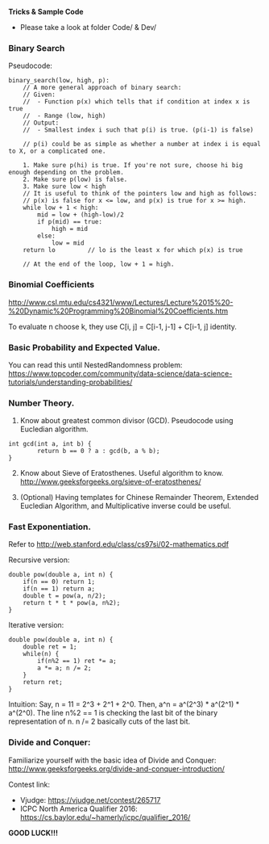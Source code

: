 **Tricks & Sample Code**
- Please take a look at folder Code/ & Dev/

 ### Binary Search
 
 Pseudocode:
 ```
 binary_search(low, high, p):
     // A more general approach of binary search:
     // Given: 
     //  - Function p(x) which tells that if condition at index x is true
     //  - Range (low, high)
     // Output:
     //  - Smallest index i such that p(i) is true. (p(i-1) is false)
 
     // p(i) could be as simple as whether a number at index i is equal to X, or a complicated one.
 
     1. Make sure p(hi) is true. If you're not sure, choose hi big enough depending on the problem.
     2. Make sure p(low) is false.
     3. Make sure low < high
     // It is useful to think of the pointers low and high as follows:
     // p(x) is false for x <= low, and p(x) is true for x >= high.
     while low + 1 < high:
         mid = low + (high-low)/2
         if p(mid) == true:
             high = mid
         else:
             low = mid
     return lo         // lo is the least x for which p(x) is true
 
     // At the end of the loop, low + 1 = high. 
 ```
 
 ### Binomial Coefficients
 
 http://www.csl.mtu.edu/cs4321/www/Lectures/Lecture%2015%20-%20Dynamic%20Programming%20Binomial%20Coefficients.htm
 
 To evaluate n choose k, they use C[i, j] = C[i-1, j-1] + C[i-1, j] identity.
 
 ### Basic Probability and Expected Value.
 
 You can read this until NestedRandomness problem:
 https://www.topcoder.com/community/data-science/data-science-tutorials/understanding-probabilities/
 
 ### Number Theory.
 
 1. Know about greatest common divisor (GCD). Pseudocode using Eucledian algorithm.
 ```
 int gcd(int a, int b) {
         return b == 0 ? a : gcd(b, a % b);
 }
 ```
 
 2. Know about Sieve of Eratosthenes. Useful algorithm to know.
 http://www.geeksforgeeks.org/sieve-of-eratosthenes/
 
 3. (Optional) Having templates for Chinese Remainder Theorem, Extended Eucledian Algorithm, and Multiplicative inverse could be useful.
 
 ### Fast Exponentiation.
 
 Refer to http://web.stanford.edu/class/cs97si/02-mathematics.pdf
 
 Recursive version:
 ```
 double pow(double a, int n) {
     if(n == 0) return 1;
     if(n == 1) return a;
     double t = pow(a, n/2);
     return t * t * pow(a, n%2);
 }
 ```
 
 Iterative version:
 ```
 double pow(double a, int n) {
     double ret = 1;
     while(n) {
         if(n%2 == 1) ret *= a;
         a *= a; n /= 2;
     }
     return ret;
 }
 ```
 Intuition: Say, n = 11 = 2^3 + 2^1 + 2^0. Then, a^n = a^(2^3) * a^(2^1) * a^(2^0).
 The line n%2 == 1 is checking the last bit of the binary representation of n. n /= 2 basically cuts of the last bit.
 
 ### Divide and Conquer:
 Familiarize yourself with the basic idea of Divide and Conquer:
 http://www.geeksforgeeks.org/divide-and-conquer-introduction/

Contest link:
- Vjudge: https://vjudge.net/contest/265717
- ICPC North America Qualifier 2016: https://cs.baylor.edu/~hamerly/icpc/qualifier_2016/

**GOOD LUCK!!!**
